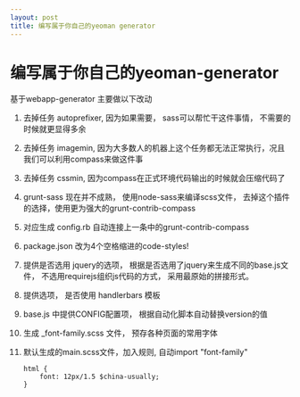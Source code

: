 ```yaml
---
layout: post
title: 编写属于你自己的yeoman generator
---
```

    
# 编写属于你自己的yeoman-generator

基于webapp-generator 主要做以下改动

1. 去掉任务 autoprefixer, 因为如果需要， sass可以帮忙干这件事情， 不需要的时候就更显得多余

1. 去掉任务 imagemin, 因为大多数人的机器上这个任务都无法正常执行，况且我们可以利用compass来做这件事

1. 去掉任务 cssmin, 因为compass在正式环境代码输出的时候就会压缩代码了

2. grunt-sass 现在并不成熟， 使用node-sass来编译scss文件， 去掉这个插件的选择，使用更为强大的grunt-contrib-compass

3. 对应生成 config.rb 自动连接上一条中的grunt-contrib-compass

3. package.json 改为4个空格缩进的code-styles!

4. 提供是否选用 jquery的选项， 根据是否选用了jquery来生成不同的base.js文件， 不选用requirejs组织js代码的方式， 采用最原始的拼接形式。

8. 提供选项， 是否使用 handlerbars 模板

5. base.js 中提供CONFIG配置项， 根据自动化脚本自动替换version的值

6. 生成 _font-family.scss 文件， 预存各种页面的常用字体

7. 默认生成的main.scss文件，加入规则, 自动import "font-family"

    ```
    html {
        font: 12px/1.5 $china-usually;
    }
    ```



